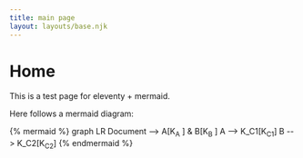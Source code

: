```yaml
---
title: main page
layout: layouts/base.njk
---
```


# Home

This is a test page for eleventy + mermaid.

Here follows a mermaid diagram:

{% mermaid %}
graph LR
Document --> A[K<sub>A</sub> ] & B[K<sub>B</sub> ]
A --> K_C1[K<sub>C1</sub>]
B --> K_C2[K<sub>C2</sub>]
{% endmermaid %}
